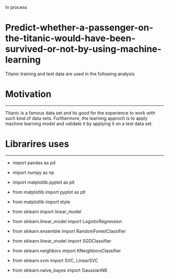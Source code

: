 In process
# Predict-whether-a-passenger-on-the-titanic-would-have-been-survived-or-not-by-using-machine-learning
Titanic training and test data are used in the following analysis
# Motivation
***
Titanic is a famous data set and its good for the experience to work with such kind of data sets. Furthermore, the learning approch is to apply machine learning model and validate it by applying it on a test data set.

# Librarires uses
***

- import pandas as pd

- import numpy as np

- import matplotlib.pyplot as plt

- from matplotlib import pyplot as plt
- from matplotlib import style

- from sklearn import linear_model
- from sklearn.linear_model import LogisticRegression
- from sklearn.ensemble import RandomForestClassifier
- from sklearn.linear_model import SGDClassifier
- from sklearn.neighbors import KNeighborsClassifier
- from sklearn.svm import SVC, LinearSVC
- from sklearn.naive_bayes import GaussianNB
